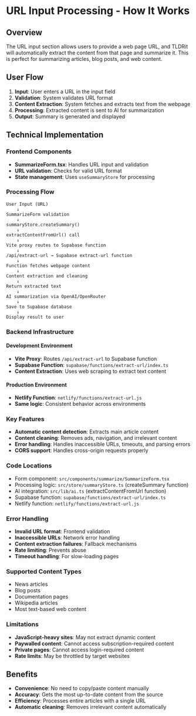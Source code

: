 # URL Input Processing - How It Works

## Overview
The URL input section allows users to provide a web page URL, and TLDRit will automatically extract the content from that page and summarize it. This is perfect for summarizing articles, blog posts, and web content.

## User Flow
1. **Input**: User enters a URL in the input field
2. **Validation**: System validates URL format
3. **Content Extraction**: System fetches and extracts text from the webpage
4. **Processing**: Extracted content is sent to AI for summarization
5. **Output**: Summary is generated and displayed

## Technical Implementation

### Frontend Components
- **SummarizeForm.tsx**: Handles URL input and validation
- **URL validation**: Checks for valid URL format
- **State management**: Uses `useSummaryStore` for processing

### Processing Flow
```
User Input (URL)
    ↓
SummarizeForm validation
    ↓
summaryStore.createSummary()
    ↓
extractContentFromUrl() call
    ↓
Vite proxy routes to Supabase function
    ↓
/api/extract-url → Supabase extract-url function
    ↓
Function fetches webpage content
    ↓
Content extraction and cleaning
    ↓
Return extracted text
    ↓
AI summarization via OpenAI/OpenRouter
    ↓
Save to Supabase database
    ↓
Display result to user
```

### Backend Infrastructure

#### Development Environment
- **Vite Proxy**: Routes `/api/extract-url` to Supabase function
- **Supabase Function**: `supabase/functions/extract-url/index.ts`
- **Content Extraction**: Uses web scraping to extract text content

#### Production Environment
- **Netlify Function**: `netlify/functions/extract-url.js`
- **Same logic**: Consistent behavior across environments

### Key Features
- **Automatic content detection**: Extracts main article content
- **Content cleaning**: Removes ads, navigation, and irrelevant content
- **Error handling**: Handles inaccessible URLs, timeouts, and parsing errors
- **CORS support**: Handles cross-origin requests properly

### Code Locations
- Form component: `src/components/summarize/SummarizeForm.tsx`
- Processing logic: `src/store/summaryStore.ts` (createSummary function)
- AI integration: `src/lib/ai.ts` (extractContentFromUrl function)
- Supabase function: `supabase/functions/extract-url/index.ts`
- Netlify function: `netlify/functions/extract-url.js`

### Error Handling
- **Invalid URL format**: Frontend validation
- **Inaccessible URLs**: Network error handling
- **Content extraction failures**: Fallback mechanisms
- **Rate limiting**: Prevents abuse
- **Timeout handling**: For slow-loading pages

### Supported Content Types
- News articles
- Blog posts
- Documentation pages
- Wikipedia articles
- Most text-based web content

### Limitations
- **JavaScript-heavy sites**: May not extract dynamic content
- **Paywalled content**: Cannot access subscription-required content
- **Private pages**: Cannot access login-required content
- **Rate limits**: May be throttled by target websites

## Benefits
- **Convenience**: No need to copy/paste content manually
- **Accuracy**: Gets the most up-to-date content from the source
- **Efficiency**: Processes entire articles with a single URL
- **Automatic cleaning**: Removes irrelevant content automatically
